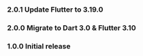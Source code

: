 ### 2.0.1 Update Flutter to 3.19.0

### 2.0.0 Migrate to Dart 3.0 & Flutter 3.10

### 1.0.0 Initial release
